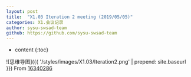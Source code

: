 ```yaml
---
layout: post
title:  "X1.03 Iteration 2 meeting (2019/05/05)"
categories: X1.会议记录
author: sysu-swsad-team
github: https://github.com/sysu-swsad-team
---
```


* content
{:toc}


![思维导图]({{ '/styles/images/X1.03/Iteration2.png' | prepend: site.baseurl }})
From <a href="https://github.com/Ernie1" target="_blank">16340286</a>
